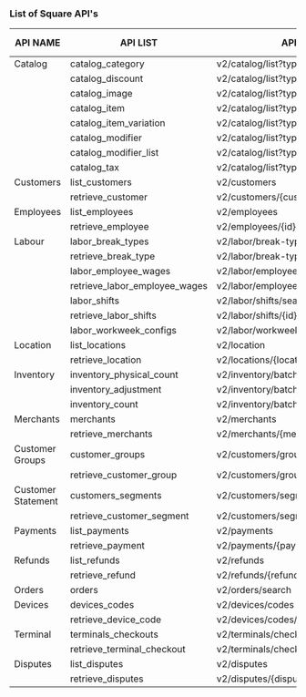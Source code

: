 
### List of Square API's

|     API NAME      |          API LIST               |                   API URL       		 | Custom Arguments  |
| ----------------- |---------------------------------|------------------------------------------|-------------------|
|    Catalog        | catalog_category    			  | v2/catalog/list?types=category  		 | 		  NA 		 |
|                   | catalog_discount     			  | v2/catalog/list?types=discount   		 |        NA		 |
|                   | catalog_image                   | v2/catalog/list?types=image     		 | 		  NA		 |
|                   | catalog_item        			  | v2/catalog/list?types=item       		 | 		  NA      	 |
|                   | catalog_item_variation		  | v2/catalog/list?types=item_variation     |        NA   		 |
|                   | catalog_modifier      		  | v2/catalog/list?types=modifier 		     |		  NA 		 |
|                   | catalog_modifier_list 		  | v2/catalog/list?types=modifier_list      |		  NA 		 |
|                   | catalog_tax           		  | v2/catalog/list?types=tax  			     |		  NA 		 |
|    Customers      | list_customers                  | v2/customers 							 |  	  NA 		 |
|                   | retrieve_customer               | v2/customers/{customer_id}  			 |    customer_id 	 |  
|    Employees      | list_employees  	     	      | v2/employees   							 |        NA         |
|                   | retrieve_employee     	      | v2/employees/{id}  						 |   	  id		 |
| 	 Labour			| labor_break_types 	          | v2/labor/break-type 					 |		  NA		 |
| 					| retrieve_break_type    	      | v2/labor/break-types/{id}				 |		  id 		 |
|				    | labor_employee_wages   	      | v2/labor/employee-wages					 |		  NA		 |
|				    | retrieve_labor_employee_wages   | v2/labor/employee-wages/{id}			 |  	  id		 |
| 					| labor_shifts		    	      | v2/labor/shifts/search 					 | 	      NA		 |
| 					| retrieve_labor_shifts	   	      | v2/labor/shifts/{id}					 |		  id 		 |
|					| labor_workweek_configs	      | v2/labor/workweek-configs				 |		  NA 		 |
|	 Location		| list_locations  	   	  	  	  | v2/location 							 |		  NA 		 |
| 					| retrieve_location  	          | v2/locations/{location_id}			 	 |    location_id	 |
|	 Inventory	    | inventory_physical_count        | v2/inventory/batch-retrieve-changes      |		  NA         |
| 					| inventory_adjustment    	      | v2/inventory/batch-retrieve-changes      |	      NA		 |
|					| inventory_count 				  | v2/inventory/batch-retrieve-counts       |	      NA		 |
| 	 Merchants		| merchants 					  | v2/merchants          					 | 	      NA		 |
|			 		| retrieve_merchants			  | v2/merchants/{merchant_id} 				 |	  merchant_id 	 |
|  Customer Groups  | customer_groups				  | v2/customers/groups		    	 		 | 		  NA		 |
|				    | retrieve_customer_group 		  | v2/customers/groups/{group_id} 			 | 	    group_id	 |
| Customer Statement| customers_segments	 		  | v2/customers/segments 					 | 	      NA	     |
| 					| retrieve_customer_segment		  | v2/customers/segments/{segment_id} 		 |	  segment_id	 |
|     Payments 		| list_payments 				  | v2/payments 						     |		  NA	     |
| 				    | retrieve_payment			      | v2/payments/{payment_id}				 |	  payment_id	 |
|     Refunds		| list_refunds	 				  | v2/refunds 								 |		  NA		 |
| 					| retrieve_refund				  | v2/refunds/{refund_id} 					 |	  refund_id	     | 
|     Orders		| orders						  | v2/orders/search 						 |	      NA		 |
|     Devices	    | devices_codes 				  | v2/devices/codes 						 |        NA		 |
| 					| retrieve_device_code			  | v2/devices/codes/{id} 					 |        id		 |
|    Terminal 		| terminals_checkouts 			  | v2/terminals/checkouts/search 			 |		  NA		 |
|				    | retrieve_terminal_checkout	  | v2/terminals/checkouts/{checkout_id}	 |   checkout_id 	 |
|    Disputes 		| list_disputes					  | v2/disputes 		                     |		  NA		 |
|                   | retrieve_disputes				  | v2/disputes/{dispute_id}				 | 	  dispute_id	 | 

